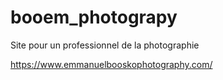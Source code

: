 # booem_photograpy

Site pour un professionnel de la photographie

https://www.emmanuelbooskophotography.com/
